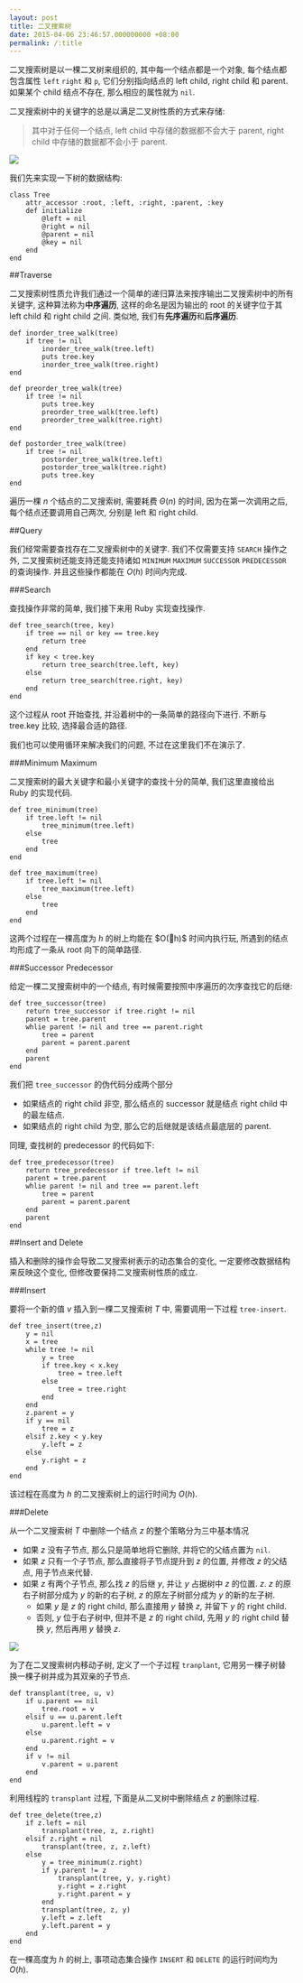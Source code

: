 ```yaml
---
layout: post
title: 二叉搜索树
date: 2015-04-06 23:46:57.000000000 +08:00
permalink: /:title
---
```




二叉搜索树是以一棵二叉树来组织的, 其中每一个结点都是一个对象, 每个结点都包含属性 `left` `right` 和 `p`, 它们分别指向结点的 left child, right child 和 parent. 如果某个 child 结点不存在, 那么相应的属性就为 `nil`.

二叉搜索树中的关键字的总是以满足二叉树性质的方式来存储:

> 其中对于任何一个结点, left child 中存储的数据都不会大于 parent, right child 中存储的数据都不会小于 parent.


![](/content/images/2015/04/bonary-tree.png)

我们先来实现一下树的数据结构:

~~~
class Tree
	attr_accessor :root, :left, :right, :parent, :key
	def initialize
		@left = nil
		@right = nil
		@parent = nil
		@key = nil
	end
end
~~~

##Traverse

二叉搜索树性质允许我们通过一个简单的递归算法来按序输出二叉搜索树中的所有关键字, 这种算法称为**中序遍历**, 这样的命名是因为输出的 root 的关键字位于其 left child 和 right child 之间. 类似地, 我们有**先序遍历**和**后序遍历**.

~~~
def inorder_tree_walk(tree)
	if tree != nil
		inorder_tree_walk(tree.left)
		puts tree.key
		inorder_tree_walk(tree.right)
end

def preorder_tree_walk(tree)
	if tree != nil
		puts tree.key
		preorder_tree_walk(tree.left)
		preorder_tree_walk(tree.right)
end

def postorder_tree_walk(tree)
	if tree != nil
		postorder_tree_walk(tree.left)
		postorder_tree_walk(tree.right)
		puts tree.key
end
~~~

遍历一棵 $n$ 个结点的二叉搜索树, 需要耗费 $\Theta(n)$ 的时间, 因为在第一次调用之后, 每个结点还要调用自己两次, 分别是 left 和 right child.

##Query

我们经常需要查找存在二叉搜索树中的关键字. 我们不仅需要支持 `SEARCH` 操作之外, 二叉搜索树还能支持还能支持诸如 `MINIMUM` `MAXIMUM` `SUCCESSOR` `PREDECESSOR` 的查询操作. 并且这些操作都能在 $O(h)$ 时间内完成.

###Search

查找操作非常的简单, 我们接下来用 Ruby 实现查找操作.

~~~
def tree_search(tree, key)
	if tree == nil or key == tree.key
		return tree
	end
	if key < tree.key
		return tree_search(tree.left, key)
	else
		return tree_search(tree.right, key)
	end
end
~~~

这个过程从 root 开始查找, 并沿着树中的一条简单的路径向下进行. 不断与 tree.key 比较, 选择最合适的路径.

我们也可以使用循环来解决我们的问题, 不过在这里我们不在演示了.

###Minimum Maximum

二叉搜索树的最大关键字和最小关键字的查找十分的简单, 我们这里直接给出 Ruby 的实现代码.

~~~
def tree_minimum(tree)
	if tree.left != nil
		tree_minimum(tree.left)
	else
		tree
	end
end

def tree_maximum(tree)
	if tree.left != nil
		tree_maximum(tree.left)
	else
		tree
	end
end
~~~

这两个过程在一棵高度为 $h$ 的树上均能在 $O(h)$ 时间内执行玩, 所遇到的结点均形成了一条从 root 向下的简单路径.

###Successor Predecessor

给定一棵二叉搜索树中的一个结点, 有时候需要按照中序遍历的次序查找它的后继:

~~~
def tree_successor(tree)
	return tree_successor if tree.right != nil
	parent = tree.parent
	whlie parent != nil and tree == parent.right
		tree = parent
		parent = parent.parent
	end
	parent
end
~~~

我们把 `tree_successor` 的伪代码分成两个部分

* 如果结点的 right child 非空, 那么结点的 successor 就是结点 right child 中的最左结点.
* 如果结点的 right child 为空, 那么它的后继就是该结点最底层的 parent.

同理, 查找树的 predecessor 的代码如下:

~~~
def tree_predecessor(tree)
	return tree_predecessor if tree.left != nil
	parent = tree.parent
	whlie parent != nil and tree == parent.left
		tree = parent
		parent = parent.parent
	end
	parent
end
~~~

##Insert and Delete

插入和删除的操作会导致二叉搜索树表示的动态集合的变化, 一定要修改数据结构来反映这个变化, 但修改要保持二叉搜索树性质的成立.

###Insert

要将一个新的值 $v$ 插入到一棵二叉搜索树 $T$ 中, 需要调用一下过程 `tree-insert`. 

~~~
def tree_insert(tree,z)
	y = nil
	x = tree
	while tree != nil
		y = tree
		if tree.key < x.key
			tree = tree.left
		else
			tree = tree.right
		end
	end
	z.parent = y
	if y == nil
		tree = z
	elsif z.key < y.key
		y.left = z
	else
		y.right = z
	end
end
~~~

该过程在高度为 $h$ 的二叉搜索树上的运行时间为 $O(h)$.

###Delete

从一个二叉搜索树 $T$ 中删除一个结点 $z$ 的整个策略分为三中基本情况

* 如果 $z$ 没有子节点, 那么只是简单地将它删除, 并将它的父结点置为 `nil`.
* 如果 $z$ 只有一个子节点, 那么直接将子节点提升到 $z$ 的位置, 并修改 $z$ 的父结点, 用子节点来代替.
* 如果 $z$ 有两个子节点, 那么找 $z$ 的后继 $y$, 并让 $y$ 占据树中 $z$ 的位置. $z$. $z$ 的原右子树部分成为 $y$ 的新的右子树, $z$ 的原左子树部分成为 $y$ 的新的左子树.
	* 如果 $y$ 是 $z$ 的 right child, 那么直接用 $y$ 替换 $z$, 并留下 $y$ 的 right child.
	* 否则, $y$ 位于右子树中, 但并不是 $z$ 的 right child, 先用 $y$ 的 right child 替换 $y$, 然后再用 $y$ 替换 $z$.
	
<img src="http://deltax.qiniudn.com/delete-binary-tree.png?attname=&e=1428419679&token=YJb_IPQrTSw1ox9LenQDH1HRcgHii9w_bp9ddmcz:uJFRzAVs3zXywADKNRUrZmfItl4" style="display:block;margin:auto"/>

为了在二叉搜索树内移动子树, 定义了一个子过程 `tranplant`, 它用另一棵子树替换一棵子树并成为其双亲的子节点.


~~~
def transplant(tree, u, v)
	if u.parent == nil
		tree.root = v
	elsif u == u.parent.left
		u.parent.left = v
	else
		u.parent.right = v
	end
	if v != nil
		v.parent = u.parent
	end
end
~~~

利用线程的 `transplant` 过程, 下面是从二叉树中删除结点 $z$ 的删除过程.

~~~
def tree_delete(tree,z)
	if z.left = nil
		transplant(tree, z, z.right)
	elsif z.right = nil
		transplant(tree, z, z.left)
	else
		y = tree_minimum(z.right)
		if y.parent != z
			transplant(tree, y, y.right)
			y.right = z.right
			y.right.parent = y
		end
		transplant(tree, z, y)
		y.left = z.left
		y.left.parent = y
	end
end
~~~

在一棵高度为 $h$ 的树上, 事项动态集合操作 `INSERT` 和 `DELETE` 的运行时间均为 $O(h)$.

